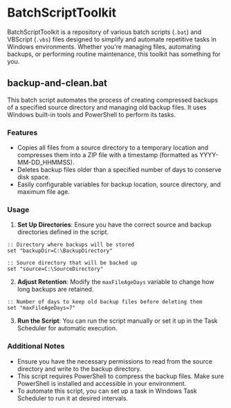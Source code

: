 # BatchScriptToolkit

BatchScriptToolkit is a repository of various batch scripts (`.bat`) and VBScript (`.vbs`) files designed to simplify and automate repetitive tasks in Windows environments. Whether you're managing files, automating backups, or performing routine maintenance, this toolkit has something for you.

## backup-and-clean.bat

This batch script automates the process of creating compressed backups of a specified source directory and managing old backup files. It uses Windows built-in tools and PowerShell to perform its tasks.

### Features

- Copies all files from a source directory to a temporary location and compresses them into a ZIP file with a timestamp (formatted as YYYY-MM-DD_HHMMSS).
- Deletes backup files older than a specified number of days to conserve disk space.
- Easily configurable variables for backup location, source directory, and maximum file age.

### Usage

1. **Set Up Directories**: Ensure you have the correct source and backup directories defined in the script.
```batch
:: Directory where backups will be stored
set "backupDir=C:\BackupDirectory"

:: Source directory that will be backed up
set "source=C:\SourceDirectory"
```
2. **Adjust Retention**: Modify the `maxFileAgeDays` variable to change how long backups are retained.
```batch
:: Number of days to keep old backup files before deleting them
set "maxFileAgeDays=7"
```
3. **Run the Script**: You can run the script manually or set it up in the Task Scheduler for automatic execution.

### Additional Notes
- Ensure you have the necessary permissions to read from the source directory and write to the backup directory.
- This script requires PowerShell to compress the backup files. Make sure PowerShell is installed and accessible in your environment.
- To automate this script, you can set up a task in Windows Task Scheduler to run it at desired intervals.